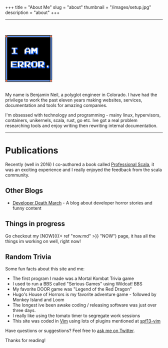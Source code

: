 +++
title = "About Me"
slug = "about"
thumbnail = "/images/setup.jpg"
description = "about"
+++

---------------------------
<img width="150" height="150" style="margin: 35px 10px 15px 0px" src="/images/error-avatar.jpg" />

My name is Benjamin Neil, a polyglot engineer in Colorado. I have had the privilege to work the 
past eleven years making websites, services, documentation and tools for amazing companies.

I'm obsessed with technology and programming - mainy linux, hypervisors, containers, unikernels, 
scala, rust, go etc. Ive got a real problem researching tools and enjoy writing then rewriting 
internal documentation.

---------------------------

# Publications

Recently (well in 2016) I co-authored a book called [Professional Scala](http://www.wrox.com/WileyCDA/WroxTitle/Professional-Scala.productCd-1119267226.html), it was an exciting experience and I really enjoyed the feedback from the scala community.

## Other Blogs
* [Developer Death March](https://developerdeathmarch.com/) - A blog about developer horror stories and funny content

## Things in progress
Go checkout my [NOW]({{< ref "now.md" >}} "NOW") page, it has all the things im working on well, right now!

## Random Trivia

Some fun facts about this site and me:

* The first program I made was a Mortal Kombat Trivia game
* I used to run a BBS called "Serious Games" using Wildcat! BBS
* My favorite DOOR game was "Legend of the Red Dragon"
* Hugo's House of Horrors is my favorite adventure game - followed by Monkey Island and Loom
* The longest ive been awake coding / releasing software was just over three days.
* I really like using the tomato timer to segregate work sessions
* This site was coded in [Vim](http://vim.org) using lots of plugins mentioned at [spf13-vim](http://vim.spf13.com/)

Have questions or suggestions? Feel free to [ask me on Twitter](https://twitter.com/benneil).

Thanks for reading!

